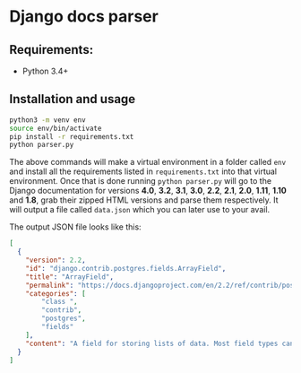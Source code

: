 # Django docs parser

## Requirements:

- Python 3.4+

## Installation and usage
```bash
python3 -m venv env
source env/bin/activate
pip install -r requirements.txt
python parser.py
```

The above commands will make a virtual environment in a folder called `env` and install all the requirements listed in `requirements.txt` into that virtual environment.
Once that is done running `python parser.py` will go to the Django documentation for versions __4.0__, __3.2__, __3.1__, __3.0__, __2.2__, __2.1__, __2.0__, __1.11__, __1.10__ and __1.8__, grab their zipped HTML versions and parse them respectively.
It will output a file called `data.json` which you can later use to your avail.

The output JSON file looks like this:
```json
[
  {
    "version": 2.2,
    "id": "django.contrib.postgres.fields.ArrayField",
    "title": "ArrayField",
    "permalink": "https://docs.djangoproject.com/en/2.2/ref/contrib/postgres/fields/#django.contrib.postgres.fields.ArrayField",
    "categories": [
        "class ",
        "contrib",
        "postgres",
        "fields"
    ],
    "content": "A field for storing lists of data. Most field types can be used, you simply pass another field instance as the base_field. You may also specify a size. ArrayField can be nested to store multi-dimensional arrays."
  }
]
```
